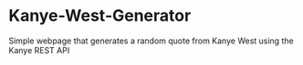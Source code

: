 # Kanye-West-Generator
Simple webpage that generates a random quote from Kanye West using the Kanye REST API

